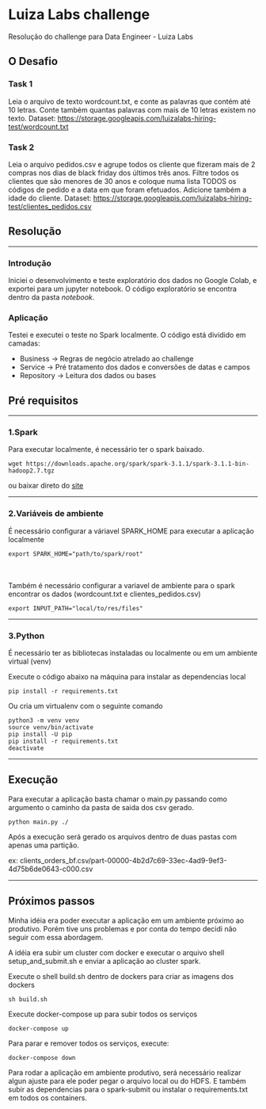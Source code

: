 # Luiza Labs challenge
Resolução do challenge para Data Engineer - Luiza Labs

## O Desafio

### Task 1
Leia o arquivo de texto wordcount.txt, e conte as palavras que contém até 10 letras. Conte
também quantas palavras com mais de 10 letras existem no texto.
Dataset: https://storage.googleapis.com/luizalabs-hiring-test/wordcount.txt

### Task 2
Leia o arquivo pedidos.csv e agrupe todos os cliente que fizeram mais de 2 compras nos dias
de black friday dos últimos três anos. Filtre todos os clientes que são menores de 30 anos e
coloque numa lista TODOS os códigos de pedido e a data em que foram efetuados. Adicione
também a idade do cliente.
Dataset: https://storage.googleapis.com/luizalabs-hiring-test/clientes_pedidos.csv

## Resolução

---

### Introdução

Iniciei o desenvolvimento e teste exploratório dos dados no Google Colab, e exportei para um jupyter notebook. 
O código exploratório se encontra dentro da pasta *notebook*.

### Aplicação

Testei e executei o teste no Spark localmente. O código está dividido em camadas:

- Business -> Regras de negócio atrelado ao challenge
- Service -> Pré tratamento dos dados e conversões de datas e campos
- Repository -> Leitura dos dados ou bases

## Pré requisitos

---

### 1.Spark

Para executar localmente, é necessário ter o spark baixado.

```
wget https://downloads.apache.org/spark/spark-3.1.1/spark-3.1.1-bin-hadoop2.7.tgz
```

ou baixar direto do [site](https://spark.apache.org/downloads.html)

---
### 2.Variáveis de ambiente

É necessário configurar a váriavel SPARK_HOME para executar a aplicação localmente

```
export SPARK_HOME="path/to/spark/root"
```

<br>
<br>
Também é necessário configurar a variavel de ambiente para o spark encontrar os dados (wordcount.txt e clientes_pedidos.csv)

```
export INPUT_PATH="local/to/res/files"
```

---

### 3.Python

É necessário ter as bibliotecas instaladas ou localmente ou em um ambiente virtual (venv)

Execute o código abaixo na máquina para instalar as dependencias local
```
pip install -r requirements.txt
```
Ou cria um virtualenv com o seguinte comando
```
python3 -m venv venv
source venv/bin/activate
pip install -U pip
pip install -r requirements.txt
deactivate
```
---

## Execução

Para executar a aplicação basta chamar o main.py passando como argumento o caminho da pasta de saida dos csv gerado.

```
python main.py ./
```

Após a execução será gerado os arquivos dentro de duas pastas com apenas uma partição. 

ex: clients_orders_bf.csv/part-00000-4b2d7c69-33ec-4ad9-9ef3-4d75b6de0643-c000.csv 

---

## Próximos passos

Minha idéia era poder executar a aplicação em um ambiente próximo ao produtivo. Porém tive uns problemas e por conta do tempo decidi não seguir com essa abordagem.

A idéia era subir um cluster com docker e executar o arquivo shell setup_and_submit.sh 
e enviar a aplicação ao cluster spark.

Execute o shell build.sh dentro de dockers para criar as imagens dos dockers
```
sh build.sh
```

Execute docker-compose up para subir todos os serviços
```
docker-compose up
```

Para parar e remover todos os serviços, execute:
```
docker-compose down
```

Para rodar a aplicação em ambiente produtivo, 
será necessário realizar algun ajuste para ele poder pegar o arquivo local ou do HDFS.
E também subir as dependencias para o spark-submit ou instalar o requirements.txt em todos os containers.
